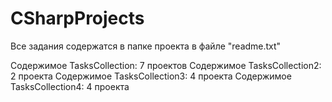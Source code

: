 # CSharpProjects
 
Все задания содержатся в папке проекта в файле "readme.txt"

Содержимое TasksCollection: 7 проектов
Содержимое TasksCollection2: 2 проекта
Содержимое TasksCollection3: 4 проекта
Содержимое TasksCollection4: 4 проекта
